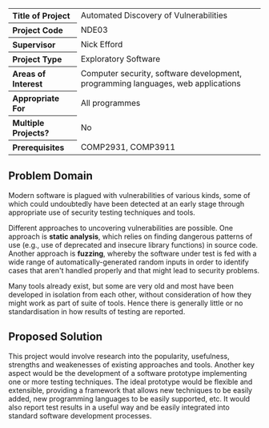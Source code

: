 <table>
<tr>
<th align="left">Title of Project</th>
<td>Automated Discovery of Vulnerabilities</td>
</tr>
<tr>
<th align="left">Project Code</th>
<td>NDE03</td>
</tr>
<tr>
<th align="left">Supervisor</th>
<td>Nick Efford</td>
</tr>
<tr>
<th align="left">Project Type</th>
<td>Exploratory Software</td>
</tr>
<tr>
<th align="left">Areas of Interest</th>
<td>Computer security, software development, programming languages,
web applications</td>
</tr>
<tr>
<th align="left">Appropriate For</th>
<td>All programmes</td>
</tr>
<tr>
<th align="left">Multiple Projects?</th>
<td>No</td>
</tr>
<tr>
<th align="left">Prerequisites</th>
<td>COMP2931, COMP3911</td>
</tr>
</table>

## Problem Domain

Modern software is plagued with vulnerabilities of various kinds, some
of which could undoubtedly have been detected at an early stage through
appropriate use of security testing techniques and tools.

Different approaches to uncovering vulnerabilities are possible. One approach
is **static analysis**, which relies on finding dangerous patterns of use
(e.g., use of deprecated and insecure library functions) in source code.
Another approach is **fuzzing**, whereby the software under test is fed with
a wide range of automatically-generated random inputs in order to identify
cases that aren't handled properly and that might lead to security problems.

Many tools already exist, but some are very old and most have been developed
in isolation from each other, without consideration of how they might work
as part of suite of tools.  Hence there is generally little or no
standardisation in how results of testing are reported.

## Proposed Solution

This project would involve research into the popularity, usefulness,
strengths and weakenesses of existing approaches and tools.  Another key
aspect would be the development of a software prototype implementing one or
more testing techniques.  The ideal prototype would be flexible and
extensible, providing a framework that allows new techniques to be easily
added, new programming languages to be easily supported, etc.  It would also
report test results in a useful way and be easily integrated into standard
software development processes.
